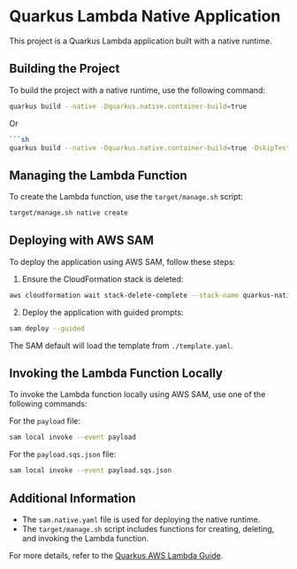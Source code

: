 # Quarkus Lambda Native Application

This project is a Quarkus Lambda application built with a native runtime.

## Building the Project

To build the project with a native runtime, use the following command:

```sh
quarkus build --native -Dquarkus.native.container-build=true
```
Or 
```sh
```sh
quarkus build --native -Dquarkus.native.container-build=true -DskipTests
```

## Managing the Lambda Function

To create the Lambda function, use the `target/manage.sh` script:

```sh
target/manage.sh native create
```

## Deploying with AWS SAM

To deploy the application using AWS SAM, follow these steps:

1. Ensure the CloudFormation stack is deleted:

```sh
aws cloudformation wait stack-delete-complete --stack-name quarkus-native-stack
```

2. Deploy the application with guided prompts:

```sh
sam deploy --guided
```

The SAM default will load the template from `./template.yaml`.


## Invoking the Lambda Function Locally

To invoke the Lambda function locally using AWS SAM, use one of the following commands:

For the `payload` file:
```sh
sam local invoke --event payload
```

For the `payload.sqs.json` file:
```sh
sam local invoke --event payload.sqs.json
```

## Additional Information

- The `sam.native.yaml` file is used for deploying the native runtime.
- The `target/manage.sh` script includes functions for creating, deleting, and invoking the Lambda function.

For more details, refer to the [Quarkus AWS Lambda Guide](https://quarkus.io/guides/aws-lambda).